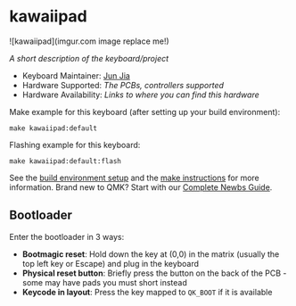 # kawaiipad

![kawaiipad](imgur.com image replace me!)

*A short description of the keyboard/project*

* Keyboard Maintainer: [Jun Jia](https://github.com/Junyali)
* Hardware Supported: *The PCBs, controllers supported*
* Hardware Availability: *Links to where you can find this hardware*

Make example for this keyboard (after setting up your build environment):

    make kawaiipad:default

Flashing example for this keyboard:

    make kawaiipad:default:flash

See the [build environment setup](https://docs.qmk.fm/#/getting_started_build_tools) and the [make instructions](https://docs.qmk.fm/#/getting_started_make_guide) for more information. Brand new to QMK? Start with our [Complete Newbs Guide](https://docs.qmk.fm/#/newbs).

## Bootloader

Enter the bootloader in 3 ways:

* **Bootmagic reset**: Hold down the key at (0,0) in the matrix (usually the top left key or Escape) and plug in the keyboard
* **Physical reset button**: Briefly press the button on the back of the PCB - some may have pads you must short instead
* **Keycode in layout**: Press the key mapped to `QK_BOOT` if it is available
